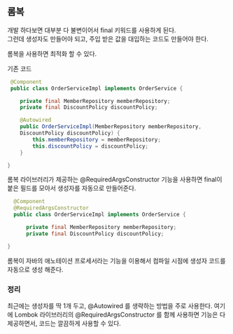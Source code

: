 ## 롬복

개발 하다보면 대부분 다 불변이어서 final 키워드를 사용하게 된다.   
그런데 생성자도 만들어야 되고, 주입 받은 값을 대입하는 코드도 만들어야 한다.

롬복을 사용하면 최적화 할 수 있다.

기존 코드

```java
 @Component    
 public class OrderServiceImpl implements OrderService {

	private final MemberRepository memberRepository;
	private final DiscountPolicy discountPolicy;

	@Autowired
	public OrderServiceImpl(MemberRepository memberRepository, 
	DiscountPolicy discountPolicy) {
		this.memberRepository = memberRepository;
		this.discountPolicy = discountPolicy;
	}

}
```

롬복 라이브러리가 제공하는 @RequiredArgsConstructor 기능을 사용하면 final이 붙은 필드를 모아서 생성자를 자동으로 만들어준다. 

```java
  @Component
  @RequiredArgsConstructor  
  public class OrderServiceImpl implements OrderService {

      private final MemberRepository memberRepository;
      private final DiscountPolicy discountPolicy;

}
```

롬복이 자바의 애노테이션 프로세서라는 기능을 이용해서 컴파일 시점에 생성자 코드를 자동으로 생성 해준다. 

### 정리

최근에는 생성자를 딱 1개 두고, @Autowired 를 생략하는 방법을 주로 사용한다. 여기에 Lombok 라이브러리의 @RequiredArgsConstructor 를 함께 사용하면 기능은 다 제공하면서, 코드는 깔끔하게 사용할 수 있다.

